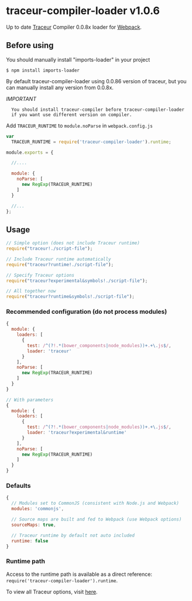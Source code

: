 # traceur-compiler-loader v1.0.6
Up to date [Traceur](https://github.com/google/traceur-compiler) Compiler 0.0.8x loader for [Webpack](https://webpack.github.io/).

## Before using

You should manually install "imports-loader" in your project

`$ npm install imports-loader`

By default traceur-compiler-loader using 0.0.86 version of traceur, but you can manually install any version from 0.0.8x.

*IMPORTANT*
````
  You should install traceur-compiler before traceur-compiler-loader
  if you want use different version on compiler.
````

Add `TRACEUR_RUNTIME` to `module.noParse` in `webpack.config.js`

```javascript
var
  TRACEUR_RUNTIME = require('traceur-compiler-loader').runtime;

module.exports = {

  //....

  module: {
    noParse: [
      new RegExp(TRACEUR_RUNTIME)
    ]
  }

  //...
};
```

## Usage
```javascript
// Simple option (does not include Traceur runtime)
require("traceur!./script-file");

// Include Traceur runtime automatically
require("traceur?runtime!./script-file");

// Specify Traceur options
require("traceur?experimental&symbols!./script-file");

// All together now
require("traceur?runtime&symbols!./script-file");
```

### Recommended configuration (do not process modules)
```javascript
{
  module: {
    loaders: [
      {
        test: /^(?!.*(bower_components|node_modules))+.+\.js$/,
        loader: 'traceur'
      }
    ],
    noParse: [
      new RegExp(TRACEUR_RUNTIME)
    ]
  }
}

// With parameters
{
  module: {
    loaders: [
      {
        test: /^(?!.*(bower_components|node_modules))+.+\.js$/,
        loader: 'traceur?experimental&runtime'
      }
    ],
    noParse: [
      new RegExp(TRACEUR_RUNTIME)
    ]
  }
}
```

### Defaults
```javascript
{
  // Modules set to CommonJS (consistent with Node.js and Webpack)
  modules: 'commonjs',

  // Source maps are built and fed to Webpack (use Webpack options)
  sourceMaps: true,

  // Traceur runtime by default not auto included
  runtime: false
}
```

### Runtime path
Access to the runtime path is available as a direct reference:
`require('traceur-compiler-loader').runtime`.

To view all Traceur options, visit
[here](https://github.com/google/traceur-compiler/blob/master/src/Options.js).
